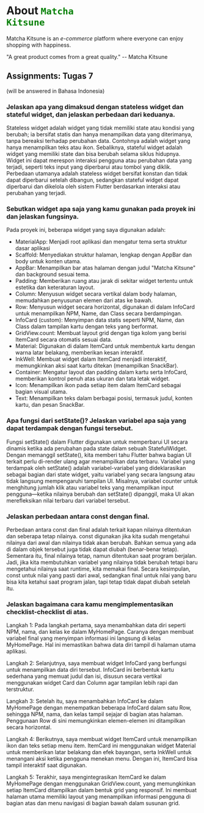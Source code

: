 # About <code style="color : green">Matcha Kitsune</code> 

Matcha Kitsune is an _e-commerce_ platform where everyone can enjoy shopping with happiness. <br>

"A great product comes from a great quality."
-- Matcha Kitsune

## Assignments: Tugas 7
(will be answered in Bahasa Indonesia)

### Jelaskan apa yang dimaksud dengan stateless widget dan stateful widget, dan jelaskan perbedaan dari keduanya.
Stateless widget adalah widget yang tidak memiliki state atau kondisi yang berubah; ia bersifat statis dan hanya menampilkan data yang diterimanya, tanpa bereaksi terhadap perubahan data. Contohnya adalah widget yang hanya menampilkan teks atau ikon. Sebaliknya, stateful widget adalah widget yang memiliki state dan bisa berubah selama siklus hidupnya. Widget ini dapat merespon interaksi pengguna atau perubahan data yang terjadi, seperti teks input yang diperbarui atau tombol yang diklik. Perbedaan utamanya adalah stateless widget bersifat konstan dan tidak dapat diperbarui setelah dibangun, sedangkan stateful widget dapat diperbarui dan dikelola oleh sistem Flutter berdasarkan interaksi atau perubahan yang terjadi.

### Sebutkan widget apa saja yang kamu gunakan pada proyek ini dan jelaskan fungsinya.
Pada proyek ini, beberapa widget yang saya digunakan adalah:

- MaterialApp: Menjadi root aplikasi dan mengatur tema serta struktur dasar aplikasi
- Scaffold: Menyediakan struktur halaman, lengkap dengan AppBar dan body untuk konten utama.
- AppBar: Menampilkan bar atas halaman dengan judul "Matcha Kitsune" dan background sesuai tema.
- Padding: Memberikan ruang atau jarak di sekitar widget tertentu untuk estetika dan keteraturan layout.
- Column: Menyusun widget secara vertikal dalam body halaman, memudahkan penyusunan elemen dari atas ke bawah.
- Row: Menyusun widget secara horizontal, digunakan di dalam InfoCard untuk menampilkan NPM, Name, dan Class secara berdampingan.
- InfoCard (custom): Menyimpan data statis seperti NPM, Name, dan Class dalam tampilan kartu dengan teks yang berformat.
- GridView.count: Membuat layout grid dengan tiga kolom yang berisi ItemCard secara otomatis sesuai data.
- Material: Digunakan di dalam ItemCard untuk membentuk kartu dengan warna latar belakang, memberikan kesan interaktif.
- InkWell: Membuat widget dalam ItemCard menjadi interaktif, memungkinkan aksi saat kartu ditekan (menampilkan SnackBar).
- Container: Mengatur layout dan padding dalam kartu serta InfoCard, memberikan kontrol penuh atas ukuran dan tata letak widget.
- Icon: Menampilkan ikon pada setiap item dalam ItemCard sebagai bagian visual utama.
- Text: Menampilkan teks dalam berbagai posisi, termasuk judul, konten kartu, dan pesan SnackBar.


### Apa fungsi dari setState()? Jelaskan variabel apa saja yang dapat terdampak dengan fungsi tersebut.
Fungsi setState() dalam Flutter digunakan untuk memperbarui UI secara dinamis ketika ada perubahan pada state dalam sebuah StatefulWidget. Dengan memanggil setState(), kita memberi tahu Flutter bahwa bagian UI terkait perlu di-render ulang agar menampilkan data terbaru. Variabel yang terdampak oleh setState() adalah variabel-variabel yang dideklarasikan sebagai bagian dari state widget, yaitu variabel yang secara langsung atau tidak langsung mempengaruhi tampilan UI. Misalnya, variabel counter untuk menghitung jumlah klik atau variabel teks yang menampilkan input pengguna—ketika nilainya berubah dan setState() dipanggil, maka UI akan merefleksikan nilai terbaru dari variabel tersebut.


### Jelaskan perbedaan antara const dengan final.
Perbedaan antara const dan final adalah terkait kapan nilainya ditentukan dan seberapa tetap nilainya. const digunakan jika kita sudah mengetahui nilainya dari awal dan nilainya tidak akan berubah. Bahkan semua yang ada di dalam objek tersebut juga tidak dapat diubah (benar-benar tetap). Sementara itu, final nilainya tetap, namun ditentukan saat program berjalan. Jadi, jika kita membutuhkan variabel yang nilainya tidak berubah tetapi baru mengetahui nilainya saat runtime, kita memakai final. Secara kesimpulan, const untuk nilai yang pasti dari awal, sedangkan final untuk nilai yang baru bisa kita ketahui saat program jalan, tapi tetap tidak dapat diubah setelah itu.


### Jelaskan bagaimana cara kamu mengimplementasikan checklist-checklist di atas.

Langkah 1: Pada langkah pertama, saya menambahkan data diri seperti NPM, nama, dan kelas ke dalam MyHomePage. Caranya dengan membuat variabel final yang menyimpan informasi ini langsung di kelas MyHomePage. Hal ini memastikan bahwa data diri tampil di halaman utama aplikasi.

Langkah 2: Selanjutnya, saya membuat widget InfoCard yang berfungsi untuk menampilkan data diri tersebut. InfoCard ini berbentuk kartu sederhana yang memuat judul dan isi, disusun secara vertikal menggunakan widget Card dan Column agar tampilan lebih rapi dan terstruktur.

Langkah 3: Setelah itu, saya menambahkan InfoCard ke dalam MyHomePage dengan menempatkan beberapa InfoCard dalam satu Row, sehingga NPM, nama, dan kelas tampil sejajar di bagian atas halaman. Penggunaan Row di sini memungkinkan elemen-elemen ini ditampilkan secara horizontal.

Langkah 4: Berikutnya, saya membuat widget ItemCard untuk menampilkan ikon dan teks setiap menu item. ItemCard ini menggunakan widget Material untuk memberikan latar belakang dan efek bayangan, serta InkWell untuk menangani aksi ketika pengguna menekan menu. Dengan ini, ItemCard bisa tampil interaktif saat digunakan.

Langkah 5: Terakhir, saya mengintegrasikan ItemCard ke dalam MyHomePage dengan menggunakan GridView.count, yang memungkinkan setiap ItemCard ditampilkan dalam bentuk grid yang responsif. Ini membuat halaman utama memiliki layout yang menampilkan informasi pengguna di bagian atas dan menu navigasi di bagian bawah dalam susunan grid.

